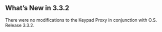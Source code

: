 ## What’s New in 3.3.2

There were no modifications to the Keypad Proxy in conjunction with O.S. Release 3.3.2.
